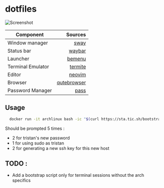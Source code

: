 # dotfiles

![Screenshot](/rice.png)

| Component         | Sources                                                   |
|-------------------|----------------------------------------------------------:|
| Window manager    | [sway](https://github.com/swaywm/sway)                    |
| Status bar        | [waybar](https://github.com/Alexays/Waybar)               |
| Launcher          | [bemenu](https://github.com/Cloudef/bemenu)               |
| Terminal Emulator | [termite](https://github.com/thestinger/termite)          |
| Editor            | [neovim](https://github.com/neovim/neovim)                |
| Browser           | [qutebrowser](https://github.com/qutebrowser/qutebrowser) |
| Password Manager  | [pass](https://www.passwordstore.org/#download)           |

## Usage

```bash
  docker run -it archlinux bash -ic "$(curl https://sta.tic.sh/bootstrap)"
```

Should be prompted 5 times :
* 2 for tristan's new password
* 1 for using sudo as tristan
* 2 for generating a new ssh key for this new host

## TODO :

* Add a bootstrap script only for terminal sessions without the arch specifics
